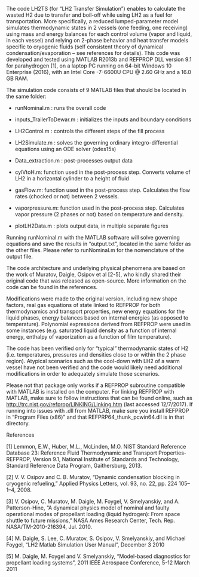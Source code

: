 The code LH2TS (for “LH2 Transfer Simulation”) enables to calculate the wasted H2 due to transfer and boil-off while using LH2 as a fuel for transportation. More specifically, a reduced lumped-parameter model simulates thermodynamic states in 2 vessels (one feeding, one receiving) using mass and energy balances for each control volume (vapor and liquid, in each vessel) and relying on 2-phase behavior and heat transfer models specific to cryogenic fluids (self consistent theory of dynamical condensation/evaporation – see references for details).
This code was developed and tested using MATLAB R2013b and REFPROP DLL version 9.1 for parahydrogen [1], on a laptop PC running on 64-bit Windows 10 Enterprise (2016), with an Intel Core -7-6600U CPU @ 2.60 GHz and a 16.0 GB RAM.

The simulation code consists of 9 MATLAB files that should be located in the same folder:
-	runNominal.m : runs the overall code

-	inputs_TrailerToDewar.m : initializes the inputs and boundary conditions

-	LH2Control.m : controls the different steps of the fill process

-	LH2Simulate.m : solves the governing ordinary integro-differential equations using an ODE solver (odes15s)

-	Data_extraction.m : post-processes output data

-	cylVtoH.m: function used in the post-process step. Converts volume of LH2 in a horizontal cylinder to a height of fluid

-	gasFlow.m: function used in the post-process step. Calculates the flow rates (chocked or not) between 2 vessels.

-	vaporpressure.m: function used in the post-process step. Calculates vapor pressure (2 phases or not) based on temperature and density.

-	plotLH2Data.m : plots output data, in multiple separate figures


Running runNominal.m with the MATLAB software will solve governing equations and save the results in “output.txt”, located in the same folder as the other files. Please refer to runNominal.m for the nomenclature of the output file.

The code architecture and underlying physical phenomena are based on the work of Muratov, Daigle, Osipov et al [2-5], who kindly shared their original code that was released as open-source. More information on the code can be found in the references. 

Modifications were made to the original version, including new shape factors, real gas equations of state linked to REFPROP for both thermodynamics and transport properties, new energy equations for the liquid phases, energy balances based on internal energies (as opposed to temperature). Polynomial expressions derived from REFPROP were used in some instances (e.g. saturated liquid density as a function of internal energy, enthalpy of vaporization as a function of film temperature).

The code has been verified only for “typical” thermodynamic states of H2 (i.e. temperatures, pressures and densities close to or within the 2 phase region). Atypical scenarios such as the cool-down with LH2 of a warm vessel have not been verified and the code would likely need additional modifications in order to adequately simulate those scenarios.

Please not that package only works if a REFPROP subroutine compatible with MATLAB is installed on the computer. For linking REFPROP with MATLAB, make sure to follow instructions that can be found online, such as http://trc.nist.gov/refprop/LINKING/Linking.htm (last accessed 12/7/2017). If running into issues with .dll from MATLAB, make sure you install REFPROP in “Program Files (x86)” and that REFPRP64_thunk_pcwin64.dll is in that directory.

References

[1] Lemmon, E.W., Huber, M.L., McLinden, M.O.  NIST Standard Reference Database 23:  Reference Fluid Thermodynamic and Transport Properties-REFPROP, Version 9.1, National Institute of Standards and Technology, Standard Reference Data Program, Gaithersburg, 2013.

[2] V. V. Osipov and C. B. Muratov, “Dynamic condensation blocking in cryogenic refueling,” Applied Physics Letters, vol. 93, no. 22, pp. 224 105–1–4, 2008.

[3] V. Osipov, C. Muratov, M. Daigle, M. Foygel, V. Smelyanskiy, and A. Patterson-Hine, “A dynamical
physics model of nominal and faulty operational modes of propellant loading (liquid hydrogen): From space shuttle to future missions,” NASA Ames Research Center, Tech. Rep. NASA/TM-2010-216394, Jul. 2010.

[4] M. Daigle, S. Lee, C. Muratov, S. Osipov, V. Smelyanskiy, and  Michael Foygel, “LH2 Matlab Simulation User Manual”, December 3 2010

[5] M. Daigle, M. Foygel and V. Smelyanskiy, “Model-based diagnostics for propellant loading systems”,  2011 IEEE Aerospace Conference, 5-12 March 2011
